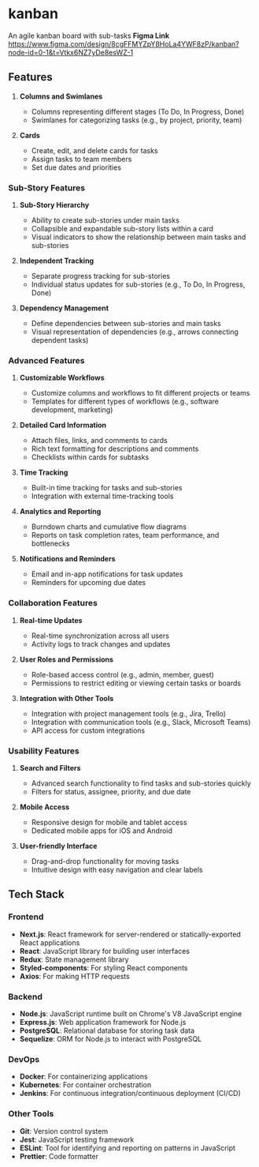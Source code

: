 # kanban
An agile kanban board with sub-tasks
**Figma Link**
https://www.figma.com/design/8cgFFMYZpY8HoLa4YWF8zP/kanban?node-id=0-1&t=Vtkx6NZ7yDe8esWZ-1

## Features
1. **Columns and Swimlanes**
   - Columns representing different stages (To Do, In Progress, Done)
   - Swimlanes for categorizing tasks (e.g., by project, priority, team)

2. **Cards**
   - Create, edit, and delete cards for tasks
   - Assign tasks to team members
   - Set due dates and priorities

### Sub-Story Features
1. **Sub-Story Hierarchy**
   - Ability to create sub-stories under main tasks
   - Collapsible and expandable sub-story lists within a card
   - Visual indicators to show the relationship between main tasks and sub-stories

2. **Independent Tracking**
   - Separate progress tracking for sub-stories
   - Individual status updates for sub-stories (e.g., To Do, In Progress, Done)

3. **Dependency Management**
   - Define dependencies between sub-stories and main tasks
   - Visual representation of dependencies (e.g., arrows connecting dependent tasks)

### Advanced Features
1. **Customizable Workflows**
   - Customize columns and workflows to fit different projects or teams
   - Templates for different types of workflows (e.g., software development, marketing)

2. **Detailed Card Information**
   - Attach files, links, and comments to cards
   - Rich text formatting for descriptions and comments
   - Checklists within cards for subtasks

3. **Time Tracking**
   - Built-in time tracking for tasks and sub-stories
   - Integration with external time-tracking tools

4. **Analytics and Reporting**
   - Burndown charts and cumulative flow diagrams
   - Reports on task completion rates, team performance, and bottlenecks

5. **Notifications and Reminders**
   - Email and in-app notifications for task updates
   - Reminders for upcoming due dates

### Collaboration Features
1. **Real-time Updates**
   - Real-time synchronization across all users
   - Activity logs to track changes and updates

2. **User Roles and Permissions**
   - Role-based access control (e.g., admin, member, guest)
   - Permissions to restrict editing or viewing certain tasks or boards

3. **Integration with Other Tools**
   - Integration with project management tools (e.g., Jira, Trello)
   - Integration with communication tools (e.g., Slack, Microsoft Teams)
   - API access for custom integrations

### Usability Features
1. **Search and Filters**
   - Advanced search functionality to find tasks and sub-stories quickly
   - Filters for status, assignee, priority, and due date

2. **Mobile Access**
   - Responsive design for mobile and tablet access
   - Dedicated mobile apps for iOS and Android

3. **User-friendly Interface**
   - Drag-and-drop functionality for moving tasks
   - Intuitive design with easy navigation and clear labels

## Tech Stack

### Frontend
- **Next.js**: React framework for server-rendered or statically-exported React applications
- **React**: JavaScript library for building user interfaces
- **Redux**: State management library
- **Styled-components**: For styling React components
- **Axios**: For making HTTP requests

### Backend
- **Node.js**: JavaScript runtime built on Chrome's V8 JavaScript engine
- **Express.js**: Web application framework for Node.js
- **PostgreSQL**: Relational database for storing task data
- **Sequelize**: ORM for Node.js to interact with PostgreSQL

### DevOps
- **Docker**: For containerizing applications
- **Kubernetes**: For container orchestration
- **Jenkins**: For continuous integration/continuous deployment (CI/CD)

### Other Tools
- **Git**: Version control system
- **Jest**: JavaScript testing framework
- **ESLint**: Tool for identifying and reporting on patterns in JavaScript
- **Prettier**: Code formatter